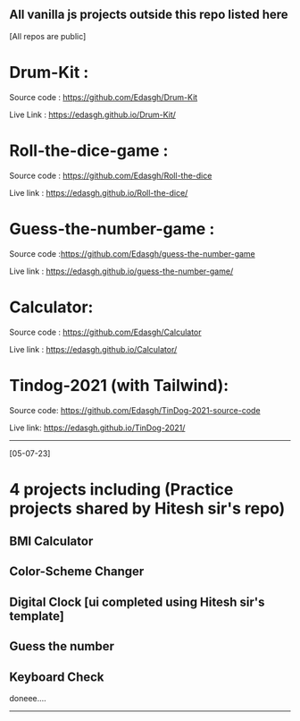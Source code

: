 ## All vanilla js projects outside this repo listed here  
[All repos are public]
 

 # Drum-Kit :
  Source code : https://github.com/Edasgh/Drum-Kit

  Live Link : https://edasgh.github.io/Drum-Kit/

  # Roll-the-dice-game : 
  Source code : https://github.com/Edasgh/Roll-the-dice

  Live link :  https://edasgh.github.io/Roll-the-dice/

  # Guess-the-number-game : 
  Source code :https://github.com/Edasgh/guess-the-number-game

  Live link : https://edasgh.github.io/guess-the-number-game/

  # Calculator:
  Source code : https://github.com/Edasgh/Calculator

  Live link : https://edasgh.github.io/Calculator/

  # Tindog-2021 (with Tailwind): 
  Source code: https://github.com/Edasgh/TinDog-2021-source-code

  Live link: https://edasgh.github.io/TinDog-2021/

________________________________________________________________________

  [05-07-23]
 

  # 4 projects including  (Practice projects shared by Hitesh sir's repo)

  ## BMI Calculator 

  ## Color-Scheme Changer 

  ## Digital Clock [ui completed using Hitesh sir's template]

  ## Guess the number

  ## Keyboard Check 

  doneee....


___________________________________________________________________________________________







  

